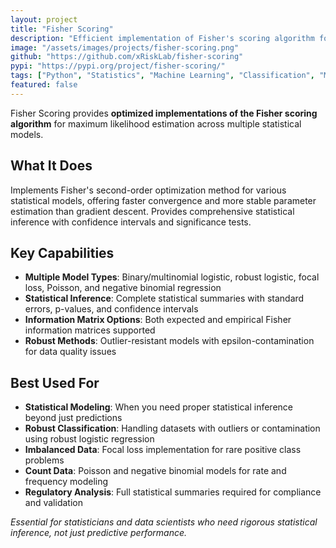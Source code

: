 ```yaml
---
layout: project
title: "Fisher Scoring"
description: "Efficient implementation of Fisher's scoring algorithm for maximum likelihood estimation"
image: "/assets/images/projects/fisher-scoring.png"
github: "https://github.com/xRiskLab/fisher-scoring"
pypi: "https://pypi.org/project/fisher-scoring/"
tags: ["Python", "Statistics", "Machine Learning", "Classification", "MLE"]
featured: false
---
```


Fisher Scoring provides **optimized implementations of the Fisher scoring algorithm** for maximum likelihood estimation across multiple statistical models.

## What It Does

Implements Fisher's second-order optimization method for various statistical models, offering faster convergence and more stable parameter estimation than gradient descent. Provides comprehensive statistical inference with confidence intervals and significance tests.

## Key Capabilities

- **Multiple Model Types**: Binary/multinomial logistic, robust logistic, focal loss, Poisson, and negative binomial regression
- **Statistical Inference**: Complete statistical summaries with standard errors, p-values, and confidence intervals  
- **Information Matrix Options**: Both expected and empirical Fisher information matrices supported
- **Robust Methods**: Outlier-resistant models with epsilon-contamination for data quality issues

## Best Used For

- **Statistical Modeling**: When you need proper statistical inference beyond just predictions
- **Robust Classification**: Handling datasets with outliers or contamination using robust logistic regression
- **Imbalanced Data**: Focal loss implementation for rare positive class problems
- **Count Data**: Poisson and negative binomial models for rate and frequency modeling
- **Regulatory Analysis**: Full statistical summaries required for compliance and validation

*Essential for statisticians and data scientists who need rigorous statistical inference, not just predictive performance.*

